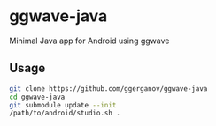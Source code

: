 # ggwave-java

Minimal Java app for Android using ggwave

<p float="left">

</p>

## Usage

```bash
git clone https://github.com/ggerganov/ggwave-java
cd ggwave-java
git submodule update --init
/path/to/android/studio.sh .
```
